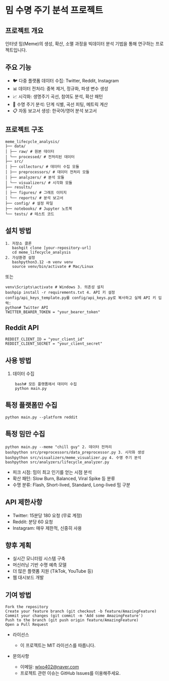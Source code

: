 # 밈 수명 주기 분석 프로젝트

## 프로젝트 개요

인터넷 밈(Meme)의 생성, 확산, 소멸 과정을 빅데이터 분석 기법을 통해 연구하는 프로젝트입니다.

## 주요 기능

- 🐦 다중 플랫폼 데이터 수집: Twitter, Reddit, Instagram
- 📊 데이터 전처리: 중복 제거, 정규화, 파생 변수 생성
- 📈 시각화: 생명주기 곡선, 참여도 분석, 확산 패턴
- 🔬 수명 주기 분석: 단계 식별, 곡선 피팅, 메트릭 계산
- 📋 자동 보고서 생성: 한국어/영어 분석 보고서

## 프로젝트 구조

```
meme_lifecycle_analysis/
├── data/
│ ├── raw/ # 원본 데이터
│ └── processed/ # 전처리된 데이터
├── src/
│ ├── collectors/ # 데이터 수집 모듈
│ ├── preprocessors/ # 데이터 전처리 모듈
│ ├── analyzers/ # 분석 모듈
│ └── visualizers/ # 시각화 모듈
├── results/
│ ├── figures/ # 그래프 이미지
│ └── reports/ # 분석 보고서
├── config/ # 설정 파일
├── notebooks/ # Jupyter 노트북
└── tests/ # 테스트 코드
```

## 설치 방법

```
1. 저장소 클론
   bashgit clone [your-repository-url]
   cd meme_lifecycle_analysis
2. 가상환경 설정
   bashpython3.12 -m venv venv
   source venv/bin/activate # Mac/Linux
```

또는

```
venv\Scripts\activate # Windows 3. 의존성 설치
bashpip install -r requirements.txt 4. API 키 설정
config/api_keys_template.py를 config/api_keys.py로 복사하고 실제 API 키 입력:
python# Twitter API
TWITTER_BEARER_TOKEN = "your_bearer_token"
```

## Reddit API

```
REDDIT_CLIENT_ID = "your_client_id"
REDDIT_CLIENT_SECRET = "your_client_secret"
```

## 사용 방법

1. 데이터 수집
   ```
    bash# 모든 플랫폼에서 데이터 수집
    python main.py
   ```

## 특정 플랫폼만 수집

```
python main.py --platform reddit
```

## 특정 밈만 수집

```
python main.py --meme "chill guy" 2. 데이터 전처리
bashpython src/preprocessors/data_preprocessor.py 3. 시각화 생성
bashpython src/visualizers/meme_visualizer.py 4. 수명 주기 분석
bashpython src/analyzers/lifecycle_analyzer.py
```

- 피크 시점: 밈이 최고 인기를 얻는 시점 분석
- 확산 패턴: Slow Burn, Balanced, Viral Spike 등 분류
- 수명 분류: Flash, Short-lived, Standard, Long-lived 밈 구분

## API 제한사항

- Twitter: 15분당 180 요청 (무료 계정)
- Reddit: 분당 60 요청
- Instagram: 매우 제한적, 신중히 사용

## 향후 계획

- 실시간 모니터링 시스템 구축
- 머신러닝 기반 수명 예측 모델
- 더 많은 플랫폼 지원 (TikTok, YouTube 등)
- 웹 대시보드 개발

## 기여 방법

```
Fork the repository
Create your feature branch (git checkout -b feature/AmazingFeature)
Commit your changes (git commit -m 'Add some AmazingFeature')
Push to the branch (git push origin feature/AmazingFeature)
Open a Pull Request
```

- 라이선스

  - 이 프로젝트는 MIT 라이선스를 따릅니다.

- 문의사항
  - 이메일: wlxo402@naver.com
  - 프로젝트 관련 이슈는 GitHub Issues를 이용해주세요.
